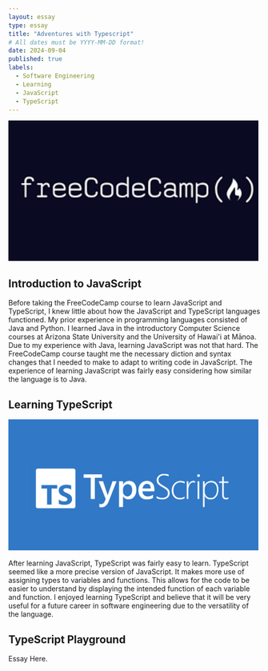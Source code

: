 ```yaml
---
layout: essay
type: essay
title: "Adventures with Typescript"
# All dates must be YYYY-MM-DD format!
date: 2024-09-04
published: true
labels:
  - Software Engineering
  - Learning
  - JavaScript
  - TypeScript
---
```


<img width="500px" class="rounded mx-auto d-block" src="../img/typescript/FreeCodeCamp.png">

## Introduction to JavaScript

Before taking the FreeCodeCamp course to learn JavaScript and TypeScript, I knew little about how the JavaScript and TypeScript languages functioned. My prior experience in programming languages consisted of Java and Python. I learned Java in the introductory Computer Science courses at Arizona State University and the University of Hawai'i at Mānoa. Due to my experience with Java, learning JavaScript was not that hard. The FreeCodeCamp course taught me the necessary diction and syntax changes that I needed to make to adapt to writing code in JavaScript. The experience of learning JavaScript was fairly easy considering how similar the language is to Java.

## Learning TypeScript

<img width="500px" class="rounded mx-auto d-block" src="../img/typescript/Typescript.png">

After learning JavaScript, TypeScript was fairly easy to learn. TypeScript seemed like a more precise version of JavaScript. It makes more use of assigning types to variables and functions. This allows for the code to be easier to understand by displaying the intended function of each variable and function. I enjoyed learning TypeScript and believe that it will be very useful for a future career in software engineering due to the versatility of the language.

## TypeScript Playground

Essay Here.
